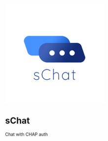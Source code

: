 
<img width="322" alt="logo" src="https://raw.githubusercontent.com/Edix96/sChat/master/brand/logo.png">

# sChat

Chat with CHAP auth
